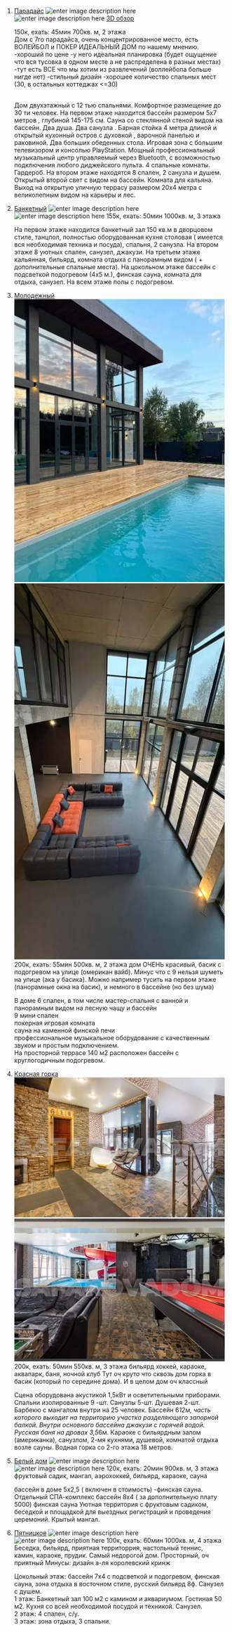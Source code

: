 1. [Парадайс](https://shchyolkovo.cian.ru/rent/suburban/249009643/)
	![enter image description here](https://images.cdn-cian.ru/images/27/343/721/posutochnyj-dom-shcelkovo-radonezhskaya-ulica-1273437283-1.jpg)
	![enter image description here](https://images.cdn-cian.ru/images/82/305/241/posutochnyj-dom-shcelkovo-radonezhskaya-ulica-1425032825-1.jpg)
	[3D обзор](https://vrtours.one/virtual_tours/lofthouse21/)
	
 	150к, ехать: 45мин
	700кв. м, 2 этажа
   \
	Дом с 7го парадайса, очень концентрированное место, есть ВОЛЕЙБОЛ и ПОКЕР
ИДЕАЛЬНЫЙ ДОМ по нашему мнению. 
-хороший по цене
-у него идеальная планировка (будет ощущение что вся тусовка в одном месте а не распределена в разных местах)
-тут есть ВСЕ что мы хотим из развлечений (воллейбола больше нигде нет)
-стильный дизайн
-хорошее количество спальных мест (30, в остальных коттеджах <=30)

	\
	Дом двухэтажный с 12 тью спальнями. Комфортное размещение до 30 ти человек. На первом этаже находится бассейн размером 5х7 метров , глубиной 145-175 см. Сауна со стеклянной стеной видом на бассейн. Два душа. Два санузла . Барная стойка 4 метра длиной и открытый кухонный остров с духовкой , варочной панелью и раковиной. Два больших обеденных стола. Игровая зона с большим телевизором и консолью PlayStation. Мощный профессиональный музыкальный центр управляемый через Bluetooth, с возможностью подключения любого диджейского пульта. 4 спальные комнаты. Гардероб. На втором этаже находятся 8 спален, 2 санузла и душем. Открытый второй свет с видом на бассейн. Комната для кальяна. Выход на открытую уличную террасу размером 20х4 метра с великолепным видом на карьеры и лес.

1. [Банкетный](https://vidnoye.cian.ru/rent/suburban/316676663/)
![enter image description here](https://images.cdn-cian.ru/images/posutochnyj-dom-zhabkino-centralnaya-ulica-2464628442-1.jpg)![enter image description here](https://images.cdn-cian.ru/images/posutochnyj-dom-zhabkino-centralnaya-ulica-2464628439-1.jpg)
155к, ехать: 50мин
1000кв. м, 3 этажа

	На первом этаже находится банкетный зал 150 кв.м в дворцовом стиле, танцпол, полностью оборудованная кухня столовая ( имеется вся необходимая техника и посуда), спальня, 2 санузла. На втором этаже 8 уютных спален, санузел, джакузи. На третьем этаже кальянная, бильярд, комната отдыха с панорамным видом ( + дополнительные спальные места). На цокольном этаже бассейн с подсветкой подогревом (4х5 м.), финская сауна, комната для отдыха, санузел. На всем этаже полы с подогревом.

2. [Молодежный](https://safarovadom.com/catalog/18/)
![](photo_2025-05-24_00-35-40.jpg)
![](photo_2025-05-24_00-35-38.jpg)
\
200к, ехать: 55мин
500кв. м, 2 этажа
дом ОЧЕНЬ красивый, басик с подогревом на улице (омерикан вайб). Минус что с 9 нельзя шуметь на улице (ака у басика).
 Можно например тусить на первом этаже (панорамные окна на басик), и немного в бассейне (но без шума)

	В доме 6 спален, в том числе мастер-спальня с ванной и панорамным видом на лесную чащу и бассейн  
9 мини спален  
покерная игровая комната  
сауна на каменной финской печи  
профессиональное музыкальное оборудование с качественным звуком и простым подключением.  
  На просторной террасе 140 м2 расположен бассейн с круглогодичным подогревом.

4. [Красная горка](https://safarovadom.com/catalog/10/)
  ![](image_2025-05-24_00-56-26.png)
  ![](image_2025-05-24_00-56-27.png)
	200к, ехать: 50мин
550кв. м, 3 этажа
бильярд хоккей, караоке, аквапарк, баня, ночной клуб
Тут оч круто что сквозь дом горка в басик (который по середине дома). И в целом дом оч классный

	
	  Сцена оборудована акустикой 1,5кВт и осветительными приборами.
   Спальни изолированные 9 -шт.
   Санузлы 5-шт.
   Душевая 2-шт.
   Барбекю с мангалом внутри на 25 человек.
   Бассейн 6*12м, часть которого выходит на территорию участка разделяющего запорной балкой. Внутри основного бассейна джакузи с горячей водой.
   Русская баня на дровах 3,5*6м.
   Караоке с бильярдным залом (американка), санузлом, 2-мя кухнями, душевой, комнатой отдыха возле сауны.
   Водная горка со 2-го этажа 18 метров.

6. [Белый дом](https://mytishchi.cian.ru/rent/suburban/316749082/)
	![enter image description here](https://images.cdn-cian.ru/images/posutochnyj-dom-krasnaya-gorka-teplichnaya-ulica-2466309898-1.jpg)
	![enter image description here](https://images.cdn-cian.ru/images/posutochnyj-dom-krasnaya-gorka-teplichnaya-ulica-2466413128-1.jpg)
	120к, ехать: 20мин
900кв. м, 3 этажа
фруктовый садик, мангал, аэрохоккей, бильярд, караоке, сауна
	
	бассейн в доме 5х2,5 ( включен в стоимость) -финская сауна. 
	Отдельный СПА-комплекс бассейн 8х4 ( за дополнительную плату 5000) финская сауна 
	Уютная территория с фруктовым садиком, беседкой и площадкой для выездных регистраций и проведения церемоний. 
	Крытый мангал.

7. [Пятницкое](https://mosarend.ru/map/arenda-kottedzhei/kottedzh-na-50-chelovek-406.html)
	![enter image description here](https://mosarend.ru/upload/object/4/0/6/medium_406-1j9a7702.jpg)
	![enter image description here](https://mosarend.ru/upload/object/4/0/6/medium_406-1j9a7736.jpg)
	100к, ехать: 60мин
1000кв. м, 4 этажа
Беседка, бильярд, приятная территоррия, настольный теннис, камин, караоке, прудик. Самый недорогой дом. Просторный, оч приятный
Минусы: дизайн а-ля королевский кринж

	Цокольный этаж: бассейн 7х4 с подсветкой и подогревом, финская сауна, зона отдыха в восточном стиле, русский бильярд 8ф. Санузел с душем.  
1 этаж: Банкетный зал 100 м2 с камином и аквариумом. Гостиная 50 м2. Кухня со всей необходимой посудой и техникой. Санузел.  
2 этаж: 4 спален, с/у.  
3 этаж: зона отдыха, 3 спальни.
